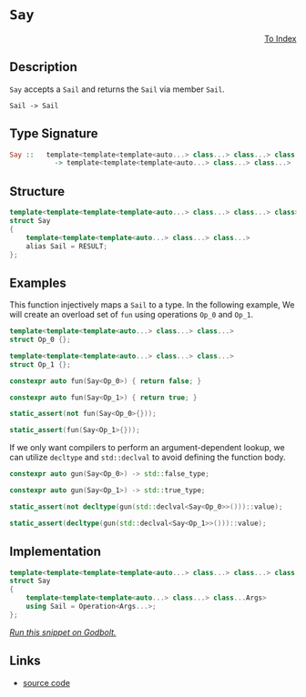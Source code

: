 <!-- Copyright 2024 Feng Mofan
SPDX-License-Identifier: Apache-2.0 -->

# `Say`

<p style='text-align: right;'><a href="../../index.md#identities">To Index</a></p>

## Description

`Say` accepts a `Sail` and returns the `Sail` via member `Sail`.

<pre><code>Sail -> Sail</code></pre>

## Type Signature

```Haskell
Say ::   template<template<template<auto...> class...> class...> class...
           -> template<template<template<auto...> class...> class...>
```

## Structure

```C++
template<template<template<template<auto...> class...> class...> class>
struct Say
{
    template<template<template<auto...> class...> class...>
    alias Sail = RESULT;
};
```

## Examples

This function injectively maps a `Sail` to a type.
In the following example, We will create an overload set of `fun` using operations `Op_0` and `Op_1`.

```C++
template<template<template<auto...> class...> class...>
struct Op_0 {};

template<template<template<auto...> class...> class...>
struct Op_1 {};

constexpr auto fun(Say<Op_0>) { return false; }

constexpr auto fun(Say<Op_1>) { return true; }

static_assert(not fun(Say<Op_0>{}));

static_assert(fun(Say<Op_1>{}));
```

If we only want compilers to perform an argument-dependent lookup, we can utilize `decltype` and `std::declval` to avoid defining the function body.

```C++
constexpr auto gun(Say<Op_0>) -> std::false_type;

constexpr auto gun(Say<Op_1>) -> std::true_type;

static_assert(not decltype(gun(std::declval<Say<Op_0>>()))::value);

static_assert(decltype(gun(std::declval<Say<Op_1>>()))::value);
```

## Implementation

```C++
template<template<template<template<auto...> class...> class...> class Operation>
struct Say
{
    template<template<template<auto...> class...> class...Args>
    using Sail = Operation<Args...>;
};
```

[*Run this snippet on Godbolt.*](https://godbolt.org/#z:OYLghAFBqd5QCxAYwPYBMCmBRdBLAF1QCcAaPECAMzwBtMA7AQwFtMQByARg9KtQYEAysib0QXACx8BBAKoBnTAAUAHpwAMvAFYTStJg1DIApACYAQuYukl9ZATwDKjdAGFUtAK4sGIMwDspK4AMngMmAByPgBGmMQgAKykAA6oCoRODB7evv5BaRmOAmER0SxxCcl2mA5ZQgRMxAQ5Pn6Btpj2xQwNTQSlUbHxSbaNza15HQrjA%2BFDFSOJAJS2qF7EyOwcBJgsKQa7JgDMbrv7h5gnZ3sHTEen53cPZwCeKYysmAB0vyfYAGpkAYFApft9/kCQWC/sdAcCmKCAQB5D7Ee5Zf4mDQAQRmxC8DgBADFaCQ8KIGNicSYAlZcQDGQCnpdriz7ldHrdWY93p82ODIQjQYK4VDETDvjjiMAFFiGUyvBkjCSyQB3AEnAAiKLRGIE12lstF2BO9JpAS1Zup1IA9AAqR1O50u21250AgAq2CEnqEAOdbtxDpdoadQZpuPZL2jnJuFw5bL5zAFsPh0JN4pFaep%2BMJBF1AH0NJq6bSrcdzdTY2zuYmuQmY8mvpnhZKhRmc7i80TUYWuKWrJbrbj3U6SXhiDMvZhp4Gbbi0AwZphVCliACmF4iACqF4GBBSeTKdc%2Bxp/stBwDiJgCBsGLuxEozaWraPFwIV2uN1ud3uD0exAUoYp4pP2F5Xjed7EA%2BBAEpyFivgueKNI4yCFhK8QEBADCoAW/6HmSQEnqcZ5YmWlrLMsI6RihGLoZhzTUPuhHHiBpFgVw5FDlqVE0WOjoAkItQCOgM5zuGyHmMc4TAl4WCaqc250IQrzyrRS5fuum7bqgALACxgHAVSHHFhBAC0kIzOgIAgFQT6YIWBB8vxH7Lrs346TuBkAURxmgeBcKXpZYrWbZcFeI5zkfK5dFoRhoJYTheEAlgwLRZg0AsWFIBpbQABuYjXEZJFuGRcL/BAVHLLZhXeJg1GVshMz0QlShMXlGVZQeOV5XVxV%2BaVfZcRVcJVVRtViJFjUWBwqy0JwiS8H4HBaKQqCcG41jWACCjrJsmCamYxw8KQBCaHNqwANZJJI3waJIXABMcGiJBoZgAGwfWYAAcP36Jwki8CwEgaBopArWtG0cLwCggOD52rXNpBwLAMCICA6wECk27kJQaD7HQ8SRF8nCqD9H3mR9kj6cgyAAlI3xmLwmD4EQQE2VwMiCCIYjsFI3PyEoagXaQuhc2q6IpJwPDzYty2i9DyLbjjBaoFQALk5T1O0/TjNmACEAeIT9AbtJXDLLwiNaKsEBIATKRE2QFAQA7TsgMAUhmHwdC7FOlAxKLMThE0rwy7wwfMMQrzIjE2i1Ijp0E2wgjIgwtBh0jpBYDEXjAG4Yi0HD3C8FgLCGMA4hZ/gN51Pls6i6utTbtsp3hLsC1Z7QeAxOi0ceFgotwXgIMl6Q9fEDE6SYFqewV93RgXasVAGLKABqeCYGqqKMOHgu8%2BIAv8IIigqOoWfi/oFcoNtlj6D3cOQKsqApD0xfmdZ2qmJY1hmFDE8cwbk/To3QsguAYO4TwbQ9ChHmOUSoehCiZAEJMPwXMkE9EGPAkYXMah1AEH0CYUC8i4K6AneoswsHDASLg2YqC9AtWaFQxYNDVh7Q2FsCQcsOBLQhorTgmsKZUxpsAOmDM7oGwgLgQgJAjonUtmdJeqwECYCYFgBIVVSA3UkMcb4ABOY4ARJAPTMJID6YNEgfT0QDDgQNSAgxOt8D6XAPo/T0T9FxiRHqJAMR9PhWdoaw3hoopGtt0Z20xirXGLs3amxJmwTgTQWD5QCOZJg4oVRcD0d8Lg90WZs3JJzfeohD7SGPkLM%2BotdDe0lkwaWJduG8MhrwJWUS1YaySSktJGTgAM2ybkksRtUAm3iHIswCjrbIwibE%2BIeNXbDMdqbEAnTUkIiMFkrg4MaC0D9nDCAgcs6R1DnvI50dY7xwcHvZOjACBpwzqLHOecC60CLnvMu89thrRruQ%2Buxc1pN2QC3Pe7cuii27r3UOA9PlWyAqPU6E8p5KFnuXIwC9QChL4KvBQG8t47xWqdcpB9%2BZlNkKfEWF9/BX0Xt/Kwd9wWP00S/N%2BnAP4EHQF/W%2BFg/4tIAXgLADK2FkPwX4CArh6Fc1gWUahiD0jIOyMQtBqRZWYLgdK0hoCCF0IVQwoVPRCFzClSwhhWrciKsYQahYCCLZrA4fzRpCsAkCJWd0tZvSsk5PuobaR7M5EWytko0gKi1EjE0Z3OxDjskPQCD4gIz1JCmOplzZp61OBBIRkvFG4SkBY1VnMmZxB4nbCSTrFgCh8r03yu6y4Mx8kyI5noQlJTiWCzJefNauhjikFqfU2WNimn8I4MrbG24ATq03MQFgJay0VqrRyacQyRlm2OscCZGbpkLKdnmjdSzy0pDApWvRhZq0EAwhO6mPsdnxD2QctapzM6nTvechOVzhkp1uenTOXzMC53zoXYup13mouhdnScPyG5ZwBUCseILO5rXBX3V4UKh6wr3gi6eyL57hHRTbTFTB16b23h8fFvBG18wkCSk%2Bws206BAJ2gw1LOX3xiAK9ar8sjF1tGFGlv9/7xEASxvBPRwGQNNTAiBzCrVKqKFkcVUm5USZwSA8hmr%2BiycExQ/oCmaFjFU9q2hmnVVGutewg6XC%2B0Oqhk6s9NNS3loBAe74x6vUFKXfI/1oTlGqPUZQbh4b/DZOOMcRIb1Hpg0CwEVx/jLMw1sMEyZVEtEgEkIkfRiQfqfT0ZIPRz1DFcDo5wY4FmWmppCTbbhzMovFZi/F1YE8MjOEkEAA%3D%3D)

## Links

- [source code](../../../conceptrodon/say.hpp)
